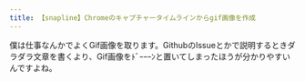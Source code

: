 ```yaml
---
title: 【snapline】Chromeのキャプチャータイムラインからgif画像を作成
---
```


僕は仕事なんかでよくGif画像を取ります。GithubのIssueとかで説明するときダラダラ文章を書くより、Gif画像をﾄﾞｰｰｰﾝと置いてしまったほうが分かりやすいんですよね。
